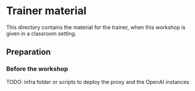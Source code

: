 # Trainer material

This directory contains the material for the trainer, when this workshop is given in a classroom setting.

## Preparation

### Before the workshop

TODO: infra folder or scripts to deploy the proxy and the OpenAI instances
